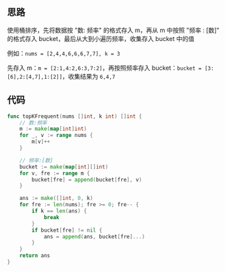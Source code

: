 ## 思路

使用桶排序，先将数据按 "数: 频率" 的格式存入 m，再从 m 中按照 "频率 : [数]" 的格式存入 bucket，最后从大到小遍历频率，收集存入 bucket 中的值

例如：`nums = [2,4,4,6,6,6,7,7], k = 3` 

先存入 m：`m = [2:1,4:2,6:3,7:2]`，再按照频率存入 bucket：`bucket = [3:[6],2:[4,7],1:[2]]`，收集结果为 `6,4,7` 

## 代码

```go
func topKFrequent(nums []int, k int) []int {
    // 数:频率
    m := make(map[int]int)
    for _, v := range nums {
        m[v]++
    }

    // 频率:[数]
    bucket := make(map[int][]int)
    for v, fre := range m {
        bucket[fre] = append(bucket[fre], v)
    }

    ans := make([]int, 0, k)
    for fre := len(nums); fre >= 0; fre-- {
        if k == len(ans) {
            break
        }
        if bucket[fre] != nil {
            ans = append(ans, bucket[fre]...)
        }
    }
    return ans
}
```

